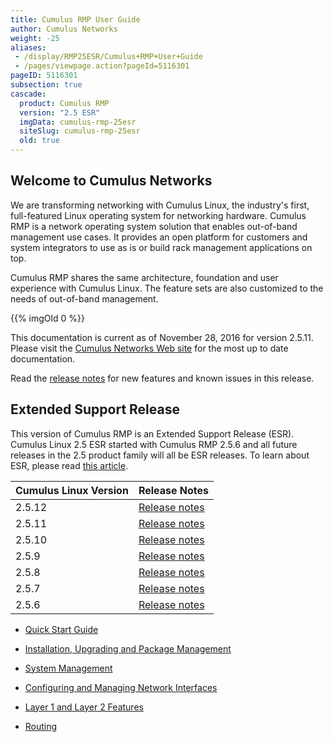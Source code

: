 ```yaml
---
title: Cumulus RMP User Guide
author: Cumulus Networks
weight: -25
aliases:
 - /display/RMP25ESR/Cumulus+RMP+User+Guide
 - /pages/viewpage.action?pageId=5116301
pageID: 5116301
subsection: true
cascade:
  product: Cumulus RMP
  version: "2.5 ESR"
  imgData: cumulus-rmp-25esr
  siteSlug: cumulus-rmp-25esr
  old: true
---
```

## Welcome to Cumulus Networks</span>

We are transforming networking with Cumulus Linux, the industry's first,
full-featured Linux operating system for networking hardware. Cumulus
RMP is a network operating system solution that enables out-of-band
management use cases. It provides an open platform for customers and
system integrators to use as is or build rack management applications on
top.

Cumulus RMP shares the same architecture, foundation and user experience
with Cumulus Linux. The feature sets are also customized to the needs of
out-of-band management.

{{% imgOld 0 %}}

This documentation is current as of November 28, 2016 for version
2.5.11. Please visit the [Cumulus Networks Web site](http://docs.cumulusnetworks.com) for the most
up to date documentation.

Read the [release notes](https://support.cumulusnetworks.com/hc/en-us/articles/223501428)
for new features and known issues in this release.

## Extended Support Release</span>

This version of Cumulus RMP is an Extended Support Release (ESR).
Cumulus Linux 2.5 ESR started with Cumulus RMP 2.5.6 and all future
releases in the 2.5 product family will all be ESR releases. To learn
about ESR, please read [this
article](https://support.cumulusnetworks.com/hc/en-us/articles/217132357).

| Cumulus Linux Version | Release Notes                                                                       |
| --------------------- | ----------------------------------------------------------------------------------- |
| 2.5.12                | [Release notes](https://support.cumulusnetworks.com/hc/en-us/articles/115002080008) |
| 2.5.11                | [Release notes](https://support.cumulusnetworks.com/hc/en-us/articles/235463847)    |
| 2.5.10                | [Release notes](https://support.cumulusnetworks.com/hc/en-us/articles/223501428)    |
| 2.5.9                 | [Release notes](https://support.cumulusnetworks.com/hc/en-us/articles/222275567)    |
| 2.5.8                 | [Release notes](https://support.cumulusnetworks.com/hc/en-us/articles/220642147)    |
| 2.5.7                 | [Release notes](https://support.cumulusnetworks.com/hc/en-us/articles/218015557)    |
| 2.5.6                 | [Release notes](https://support.cumulusnetworks.com/hc/en-us/articles/216229858)    |

  - [Quick Start Guide](/cumulus-rmp-25esr/Quick-Start-Guide)

  - [Installation, Upgrading and Package
    Management](/cumulus-rmp-25esr/System-Management/Installation-Upgrading-and-Package-Management/)

  - [System Management](/cumulus-rmp-25esr/System-Management/)

  - [Configuring and Managing Network
    Interfaces](/cumulus-rmp-25esr/Configuring-and-Managing-Network-Interfaces/)

  - [Layer 1 and Layer 2
    Features](/cumulus-rmp-25esr/Layer-1-and-Layer-2-Features/)

  - [Routing](/cumulus-rmp-25esr/Routing)
